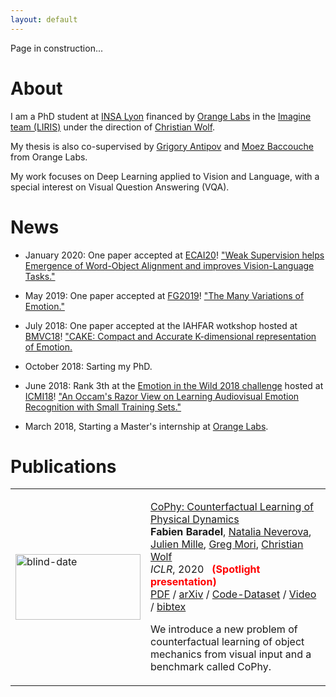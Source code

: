 ```yaml
---
layout: default
---
```


Page in construction...

# About

I am a PhD student at [INSA Lyon](https://www.insa-lyon.fr/) financed by [Orange Labs](https://www.orange.com/fr/accueil) in the [Imagine team (LIRIS)](https://liris.cnrs.fr/equipe/imagine) under the direction of [Christian Wolf](https://perso.liris.cnrs.fr/christian.wolf/).

My thesis is also co-supervised by [Grigory Antipov](https://scholar.google.fr/citations?user=CoOz8K0AAAAJ&hl) and [Moez Baccouche](https://scholar.google.fr/citations?user=olfpe-kAAAAJ&hl) from Orange Labs.

My work focuses on Deep Learning applied to Vision and Language, with a special interest on Visual Question Answering (VQA).

# News

* January 2020: One paper accepted at [ECAI20](http://ecai2020.eu/)! ["Weak Supervision helps Emergence of Word-Object Alignment and improves Vision-Language Tasks."](https://arxiv.org/pdf/1912.03063.pdf)

* May 2019: One paper accepted at [FG2019](https://fg2019.org/)! ["The Many Variations of Emotion."](https://ieeexplore.ieee.org/stamp/stamp.jsp?tp=&arnumber=8756560)

* July 2018: One paper accepted at the IAHFAR wotkshop hosted at [BMVC18](http://bmvc2018.org/index.html)! ["CAKE: Compact and Accurate K-dimensional representation of Emotion.](http://bmvc2018.org/contents/workshops/iahfar2018/0037.pdf)

* October 2018: Sarting my PhD.

* June 2018: Rank 3th at the [Emotion in the Wild 2018 challenge](https://sites.google.com/view/emotiw2018) hosted at [ICMI18](https://icmi.acm.org/2018/)! ["An Occam's Razor View on Learning Audiovisual Emotion Recognition with Small Training Sets."](https://dl.acm.org/doi/pdf/10.1145/3242969.3264980)  

* March 2018, Starting a Master's internship at [Orange Labs](https://www.orange.com/fr/accueil).

# Publications

<table width="100%" align="center" border="0" cellspacing="0" cellpadding="20">
                <tbody>
                <tr>               
                    <td width="25%"><img src="images/cf.png" alt="blind-date"
                                         width="200"
                                         height="105"></td>
                    <td width="75%" valign="top">
                        <p>
                            <a href="https://arxiv.org/abs/1909.12000">
                                <papertitle>CoPhy: Counterfactual Learning of Physical Dynamics
                                </papertitle>
                            </a>
                            <br>
                            <strong>Fabien Baradel</strong>,
                            <a href="https://nneverova.github.io/">Natalia Neverova</a>,
                            <a href="http://www.rfai.li.univ-tours.fr/PagesPerso/jmille/">Julien Mille</a>,
                            <a href="http://www.cs.sfu.ca/~mori/">Greg Mori</a>,
                            <a href="http://liris.cnrs.fr/christian.wolf/">Christian Wolf</a>
                            <br>
                            <em>ICLR</em>, 2020 &nbsp; <font color="red"><strong>(Spotlight presentation)</strong></font>
                             <!--<em>International Conference on Learning Representations-->
                                <!--(<strong>ICLR</strong>)</em>, 2020 <strong>(spotlight)</strong>-->
                            <br>
                            <a href="https://arxiv.org/pdf/1909.12000.pdf">PDF</a>
                            /
                            <a href="https://arxiv.org/abs/1909.12000">arXiv</a>
                            /
                            <a href="https://github.com/fabienbaradel/cophy">Code-Dataset</a>
                            /
                            <a href="https://youtu.be/95nqaDV9cYM">Video</a>
                            /
                            <a href="./bib/BaradelCophy_ICLR_20.txt">bibtex</a>
                        </p>
                        <p>  We introduce a new problem of counterfactual learning of object mechanics from visual input and a benchmark called CoPhy.
                        </p>
                    </td>
                </tr>     
                <tbody>
            </table>
